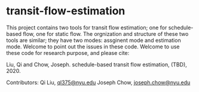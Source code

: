 # transit-flow-estimation
This project contains two tools for transit flow estimation; one for schedule-based flow, one for static flow.
The orgnization and structure of these two tools are similar; they have two modes: assginent mode and estimation mode.
Welcome to point out the issues in these code. Welcome to use these code for research purpose, and please cite:

Liu, Qi and Chow, Joseph. schedule-based transit flow estimation, (TBD), 2020.

Contributors:
Qi Liu, ql375@nyu.edu
Joseph Chow, joseph.chow@nyu.edu

